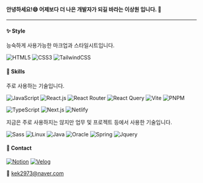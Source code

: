#### 안녕하세요!😄 어제보다 더 나은 개발자가 되길 바라는 이상원 입니다. 👋

---

#### ✨ Style
능숙하게 사용가능한 마크업과 스타일시트입니다.

![HTML5](https://img.shields.io/badge/html5-E34F26?style=for-the-badge&logo=html5&logoColor=white)
![CSS3](https://img.shields.io/badge/css3-1572B6?style=for-the-badge&logo=css3&logoColor=white)
![TailwindCSS](https://img.shields.io/badge/tailwindcss-%2338B2AC.svg?style=for-the-badge&logo=tailwind-css&logoColor=white)

#### 📝 Skills
주로 사용하는 기술입니다.

![JavaScript](https://img.shields.io/badge/-JavaScript-%23F7DF1C?style=for-the-badge&logo=javascript&logoColor=000000)
![React.js](https://img.shields.io/badge/-React.js-%23282C34?style=for-the-badge&logo=react)
![React Router](https://img.shields.io/badge/React_Router-CA4245?style=for-the-badge&logo=react-router&logoColor=white)
![React Query](https://img.shields.io/badge/-React%20Query-FF4154?style=for-the-badge&logo=react%20query&logoColor=white)
![Vite](https://img.shields.io/badge/vite-%23646CFF.svg?style=for-the-badge&logo=vite&logoColor=white)
![PNPM](https://img.shields.io/badge/pnpm-%234a4a4a.svg?style=for-the-badge&logo=pnpm&logoColor=f69220)

![TypeScript](https://img.shields.io/badge/-TypeScript-007ACC?style=for-the-badge&logo=typescript&logoColor=white)
![Next.js](https://img.shields.io/badge/-Next.js-%23000000?style=for-the-badge&logo=nextdotjs)
![Netlify](https://img.shields.io/badge/netlify-%23000000.svg?style=for-the-badge&logo=netlify&logoColor=#00C7B7)

지금은 주로 사용하지는 않지만 업무 및 프로젝트 등에서 사용한 기술입니다.

![Sass](https://img.shields.io/badge/sass-CC6699?style=for-the-badge&logo=sass&logoColor=white)
![Linux](https://img.shields.io/badge/Linux-FCC624?style=for-the-badge&logo=linux&logoColor=black)
![Java](https://img.shields.io/badge/Java-007396?style=for-the-badge&logo=Java&logoColor=white)
![Oracle](https://img.shields.io/badge/Oracle-F80000?style=for-the-badge&logo=Oracle&logoColor=white)
![Spring](https://img.shields.io/badge/Spring-6DB33F?style=for-the-badge&logo=Spring&logoColor=white)
![Jquery](https://img.shields.io/badge/JQuery-0769AD?style=for-the-badge&logo=jQuery&logoColor=white)


#### 📱 Contact
[![Notion](https://img.shields.io/badge/Notion-%23000000.svg?style=for-the-badge&logo=notion&logoColor=white)](https://kek2973.notion.site/Portfolio-f2b1d58434dc4c048a1174fda2a2f75f?pvs=4)
[![Velog](https://img.shields.io/badge/Velog-20C997?style=for-the-badge&logo=velog&logoColor=white)](https://velog.io/@sang2973)

📧 kek2973@naver.com

<!--
**SWLee2973/SWLee2973** is a ✨ _special_ ✨ repository because its `README.md` (this file) appears on your GitHub profile.

Here are some ideas to get you started:

- 🔭 I’m currently working on ...
- 🌱 I’m currently learning ...
- 👯 I’m looking to collaborate on ...
- 🤔 I’m looking for help with ...
- 💬 Ask me about ...
- 📫 How to reach me: ...
- 😄 Pronouns: ...
- ⚡ Fun fact: ...
-->
